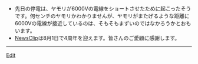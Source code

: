 ---
---
* 先日の停電は、ヤモリが6000Vの電線をショートさせたために起こったそうです。何センチのヤモリかわかりませんが、ヤモリがまたげるような距離に6000Vの電線が接近しているのは、そもそもまずいのではなかろうかとおもいます。
* [NewsClip](/NewsClip)は8月1日で4周年を迎えます。皆さんのご愛顧に感謝します。



----
[Edit](https://github.com/vitroid/vitroid.github.io/edit/master/MD/NewsClip_2004-7-30.md)
